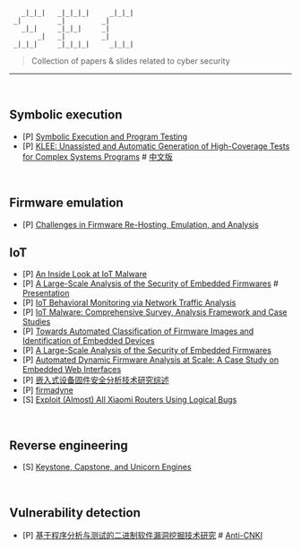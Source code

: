 ```
   _|_|_|   _|_|_|_|     _|_|_|  
 _|         _|         _|        
   _|_|     _|_|_|     _|        
       _|   _|         _|        
 _|_|_|     _|_|_|_|     _|_|_|
```
> Collection of papers & slides related to cyber security
<hr>

<br>

## Symbolic execution
- [P] [Symbolic Execution and Program Testing](https://courses.grainger.illinois.edu/cs477/sp2011/king76symbolicexecution.pdf)
- [P] [KLEE: Unassisted and Automatic Generation of High-Coverage Tests for Complex Systems Programs](https://www.usenix.org/legacy/event/osdi08/tech/full_papers/cadar/cadar.pdf) # [中文版](https://izayoi.cn/post/klee_%E4%B8%BA%E5%A4%8D%E6%9D%82%E7%B3%BB%E7%BB%9F%E7%A8%8B%E5%BA%8F%E8%87%AA%E5%8A%A8%E7%94%9F%E6%88%90%E9%AB%98%E8%A6%86%E7%9B%96%E7%8E%87%E7%9A%84%E6%B5%8B%E8%AF%95/)

<br>

## Firmware emulation
- [P] [Challenges in Firmware Re-Hosting, Emulation, and Analysis](https://dl.acm.org/doi/pdf/10.1145/3423167)


## IoT
- [P] [An Inside Look at IoT Malware](http://tca.iscas.ac.cn/userfiles/file/An%20inside%20look%20at%20IoT%20malware(1).pdf)
- [P] [A Large-Scale Analysis of the Security of Embedded Firmwares](https://www.usenix.org/system/files/conference/usenixsecurity14/sec14-paper-costin.pdf) # [Presentation](https://www.usenix.org/conference/usenixsecurity14/technical-sessions/presentation/costin)
- [P] [IoT Behavioral Monitoring via Network Traffic Analysis](https://arxiv.org/pdf/2001.10632.pdf)
- [P] [IoT Malware: Comprehensive Survey, Analysis Framework and Case Studies](http://www.firmware.re/malw/bh18us_costin.pdf)
- [P] [Towards Automated Classification of Firmware Images and Identification of Embedded Devices](http://s3.eurecom.fr/docs/ifip17_costin.pdf)
- [P] [A Large-Scale Analysis of the Security of Embedded Firmwares](http://www.s3.eurecom.fr/docs/usenixsec14_costin.pdf)
- [P] [Automated Dynamic Firmware Analysis at Scale: A Case Study on Embedded Web Interfaces](http://s3.eurecom.fr/docs/asiaccs16_costin.pdf)
- [P] [嵌入式设备固件安全分析技术研究综述](http://cjc.ict.ac.cn/online/bfpub/yyc-2020818141436.pdf)
- [P] [firmadyne](https://github.com/firmadyne/firmadyne/blob/master/paper/paper.pdf)
- [S] [Exploit (Almost) All Xiaomi Routers Using Logical Bugs](https://hitcon.org/2020/slides/Exploit%20(Almost)%20All%20Xiaomi%20Routers%20Using%20Logical%20Bugs.pdf)

<br> 

## Reverse engineering
- [S] [Keystone, Capstone, and Unicorn Engines](https://wiki.jaxhax.org/images/8/84/Keystone_Capstone_Unicorn_Engines_Python.pdf)

<br>

## Vulnerability detection
- [P] [基于程序分析与测试的二进制软件漏洞挖掘技术研究](http://gb.oversea.cnki.net/KCMS/detail/detail.aspx?filename=1018996862.nh&dbcode=CDFD&dbname=CDFDREF) # [Anti-CNKI](https://github.com/IZAY01/DiskHub/blob/main/papers/%E5%9F%BA%E4%BA%8E%E7%A8%8B%E5%BA%8F%E5%88%86%E6%9E%90%E4%B8%8E%E6%B5%8B%E8%AF%95%E7%9A%84%E4%BA%8C%E8%BF%9B%E5%88%B6%E8%BD%AF%E4%BB%B6%E6%BC%8F%E6%B4%9E%E6%8C%96%E6%8E%98%E6%8A%80%E6%9C%AF%E7%A0%94%E7%A9%B6_%E8%8B%8F%E4%BA%91%E9%A3%9E.pdf)